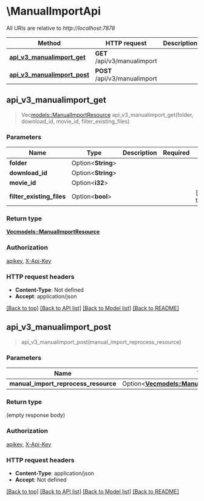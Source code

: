 # \ManualImportApi

All URIs are relative to *http://localhost:7878*

Method | HTTP request | Description
------------- | ------------- | -------------
[**api_v3_manualimport_get**](ManualImportApi.md#api_v3_manualimport_get) | **GET** /api/v3/manualimport | 
[**api_v3_manualimport_post**](ManualImportApi.md#api_v3_manualimport_post) | **POST** /api/v3/manualimport | 



## api_v3_manualimport_get

> Vec<models::ManualImportResource> api_v3_manualimport_get(folder, download_id, movie_id, filter_existing_files)


### Parameters


Name | Type | Description  | Required | Notes
------------- | ------------- | ------------- | ------------- | -------------
**folder** | Option<**String**> |  |  |
**download_id** | Option<**String**> |  |  |
**movie_id** | Option<**i32**> |  |  |
**filter_existing_files** | Option<**bool**> |  |  |[default to true]

### Return type

[**Vec<models::ManualImportResource>**](ManualImportResource.md)

### Authorization

[apikey](../README.md#apikey), [X-Api-Key](../README.md#X-Api-Key)

### HTTP request headers

- **Content-Type**: Not defined
- **Accept**: application/json

[[Back to top]](#) [[Back to API list]](../README.md#documentation-for-api-endpoints) [[Back to Model list]](../README.md#documentation-for-models) [[Back to README]](../README.md)


## api_v3_manualimport_post

> api_v3_manualimport_post(manual_import_reprocess_resource)


### Parameters


Name | Type | Description  | Required | Notes
------------- | ------------- | ------------- | ------------- | -------------
**manual_import_reprocess_resource** | Option<[**Vec<models::ManualImportReprocessResource>**](ManualImportReprocessResource.md)> |  |  |

### Return type

 (empty response body)

### Authorization

[apikey](../README.md#apikey), [X-Api-Key](../README.md#X-Api-Key)

### HTTP request headers

- **Content-Type**: application/json
- **Accept**: Not defined

[[Back to top]](#) [[Back to API list]](../README.md#documentation-for-api-endpoints) [[Back to Model list]](../README.md#documentation-for-models) [[Back to README]](../README.md)

